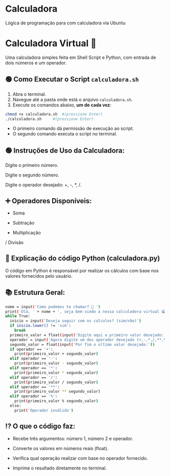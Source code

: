 # Calculadora
Lógica de programação para com calculadora via Ubuntu

# Calculadora Virtual 🔢

Uma calculadora simples feita em Shell Script e Python, com entrada de dois números e um operador.


## 🟢 Como Executar o Script `calculadora.sh`

1. Abra o terminal.
2. Navegue até a pasta onde está o arquivo `calculadora.sh`.
3. Execute os comandos abaixo, **um de cada vez**:

```bash
chmod +x calculadora.sh  #(pressione Enter)
./calculadora.sh	 #(pressione Enter)
```

- O primeiro comando dá permissão de execução ao script.
- O segundo comando executa o script no terminal.

## 🟢 Instruções de Uso da Calculadora:

Digite o primeiro número.

Digite o segundo número.

Digite o operador desejado: +, -, *, /.

## ➕ Operadores Disponíveis:

+ Soma

- Subtração

* Multiplicação

/ Divisão

## 🐍 Explicação do código Python (calculadora.py)

O código em Python é responsável por realizar os cálculos com base nos valores fornecidos pelo usuário.

## 📚 Estrutura Geral:

```bash
nome = input('Como podemos te chamar? 🤔 ')
print('Olá, ' + nome + ', seja bem vindo a nossa calculadora virtual 😁')
while True:
  inicio = input('Deseja seguir com os calculos? (sim/não)')
  if inicio.lower() != 'sim':
    break
  primeiro_valor = float(input('Digite aqui o primeiro valor desejado:'))
  operador = input('Agora digite um dos operador desejado (+,-,*,/,**,%):')
  segundo_valor = float(input('Por fim o ultimo valor desejado:'))
  if operador == '+':
    print(primeiro_valor + segundo_valor)
  elif operador == '-':
    print(primeiro_valor - segundo_valor)
  elif operador == '*':
    print(primeiro_valor * segundo_valor)
  elif operador == '/':
    print(primeiro_valor / segundo_valor)
  elif operador == '**':
    print(primeiro_valor ** segundo_valor)
  elif operador == '%':
    print(primeiro_valor % segundo_valor)
  else:
    print('Operador inválido')
```

## ⁉ O que o código faz:

- Recebe três argumentos: número 1, número 2 e operador.

- Converte os valores em números reais (float).

- Verifica qual operação realizar com base no operador fornecido.

- Imprime o resultado diretamente no terminal.
